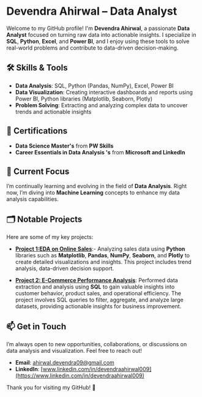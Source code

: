 # Devendra Ahirwal – Data Analyst

Welcome to my GitHub profile! I'm **Devendra Ahirwal**, a passionate **Data Analyst** focused on turning raw data into actionable insights. I specialize in **SQL**, **Python**, **Excel**, and **Power BI**, and I enjoy using these tools to solve real-world problems and contribute to data-driven decision-making.

## 🛠️ **Skills & Tools**
- **Data Analysis**: SQL, Python (Pandas, NumPy), Excel, Power BI
- **Data Visualization**: Creating interactive dashboards and reports using Power BI, Python libraries (Matplotlib, Seaborn, Plotly)
- **Problem Solving**: Extracting and analyzing complex data to uncover trends and actionable insights

## 📜 **Certifications**
- **Data Science Master's** from **PW Skills**
- **Career Essentials in Data Analysis 's** from **Microsoft and LinkedIn**

## 🌱 **Current Focus**
I’m continually learning and evolving in the field of **Data Analysis**. Right now, I’m diving into **Machine Learning** concepts to enhance my data analysis capabilities.

## 🗂️ **Notable Projects**
Here are some of my key projects:
- **[Project 1:EDA on Online Sales](https://github.com/AhirwalDevendra/EDA-on-Online-Sales)**:- Analyzing sales data using **Python** libraries such as **Matplotlib**, **Pandas**, **NumPy**, **Seaborn**, and **Plotly** to create detailed visualizations and insights. This project includes trend analysis, data-driven decision support.

- **[Project 2: E-Commerce Performance Analysis](https://github.com/AhirwalDevendra/E_Commerce-Analysis)**: Performed data extraction and analysis using **SQL** to gain valuable insights into customer behavior, product sales, and operational efficiency. The project involves SQL queries to filter, aggregate, and analyze large datasets, providing actionable insights for business improvement.

## 📫 **Get in Touch**
I’m always open to new opportunities, collaborations, or discussions on data analysis and visualization. Feel free to reach out!

- **Email**: [ahirwal.devendra09@gmail.com](https://mail.google.com/mail/u/2/#inbox?compose=new)
- **LinkedIn**: [www.linkedin.com/in/devendraahirwal009](https://www.linkedin.com/in/devendraahirwal009)

Thank you for visiting my GitHub! 🙏


